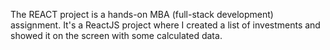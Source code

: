 The REACT project is a hands-on MBA (full-stack development) assignment. It's a ReactJS project where I created a list of investments and showed it on the screen with some calculated data.